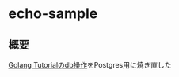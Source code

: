 # echo-sample

## 概要
[Golang Tutorialのdb操作](https://golang.org/doc/tutorial/database-access)をPostgres用に焼き直した
